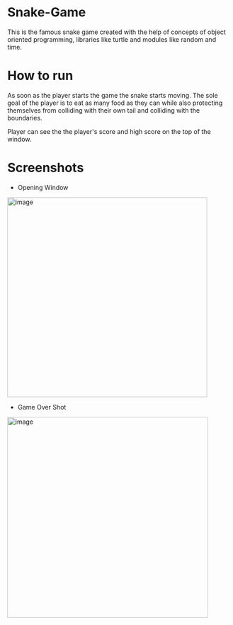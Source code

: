 # Snake-Game

This is the famous snake game created with the help of concepts of object oriented programming, libraries like turtle and modules like random and time.

# How to run 

As soon as the player starts the game the snake starts moving. The sole goal of the player is to eat as many food as they can while also protecting themselves from colliding with their own tail and colliding with the boundaries.

Player can see the the player's score and high score on the top of the window.

# Screenshots

* Opening Window

<img width="451" alt="image" src="https://user-images.githubusercontent.com/103064401/187721813-f8428013-dc8c-4d6b-93ca-d31e2a21697b.png">

* Game Over Shot

<img width="453" alt="image" src="https://user-images.githubusercontent.com/103064401/187723386-ef1a0cb5-5059-4340-a681-92cc6c35d976.png">

